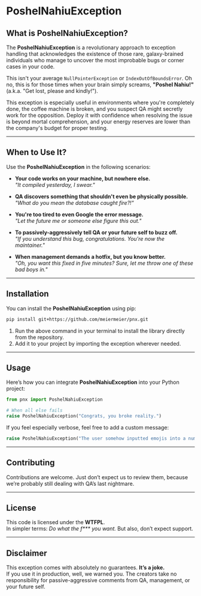 # PoshelNahiuException

## What is PoshelNahiuException?

The **PoshelNahiuException** is a revolutionary approach to exception handling that acknowledges the existence of those rare, galaxy-brained individuals who manage to uncover the most improbable bugs or corner cases in your code. 

This isn't your average `NullPointerException` or `IndexOutOfBoundsError`. Oh no, this is for those times when your brain simply screams, **"Poshel Nahiu!"** (a.k.a. "Get lost, please and kindly!").

This exception is especially useful in environments where you're completely done, the coffee machine is broken, and you suspect QA might secretly work for the opposition. Deploy it with confidence when resolving the issue is beyond mortal comprehension, and your energy reserves are lower than the company's budget for proper testing.

---

## When to Use It?

Use the **PoshelNahiuException** in the following scenarios:

- **Your code works on your machine, but nowhere else.**  
  _"It compiled yesterday, I swear."_

- **QA discovers something that shouldn't even be physically possible.**  
  _"What do you mean the database caught fire?!"_

- **You're too tired to even Google the error message.**  
  _"Let the future me or someone else figure this out."_

- **To passively-aggressively tell QA or your future self to buzz off.**  
  _"If you understand this bug, congratulations. You're now the maintainer."_

- **When management demands a hotfix, but you know better.**  
  _"Oh, you want this fixed in five minutes? Sure, let me throw one of these bad boys in."_

---

## Installation

You can install the **PoshelNahiuException** using pip:

```bash
pip install git+https://github.com/meiermeier/pnx.git
```

1. Run the above command in your terminal to install the library directly from the repository.
2. Add it to your project by importing the exception wherever needed.

---

## Usage

Here’s how you can integrate **PoshelNahiuException** into your Python project:

```python
from pnx import PoshelNahiuException

# When all else fails
raise PoshelNahiuException("Congrats, you broke reality.")
```

If you feel especially verbose, feel free to add a custom message:

```python
raise PoshelNahiuException("The user somehow inputted emojis into a numeric-only field. Good luck debugging this.")
```

---

## Contributing

Contributions are welcome. Just don’t expect us to review them, because we’re probably still dealing with QA’s last nightmare.

---

## License

This code is licensed under the **WTFPL**.  
In simpler terms: _Do what the f*** you want._ But also, don’t expect support.

---

## Disclaimer

This exception comes with absolutely no guarantees. **It’s a joke.**  
If you use it in production, well, we warned you. The creators take no responsibility for passive-aggressive comments from QA, management, or your future self.
